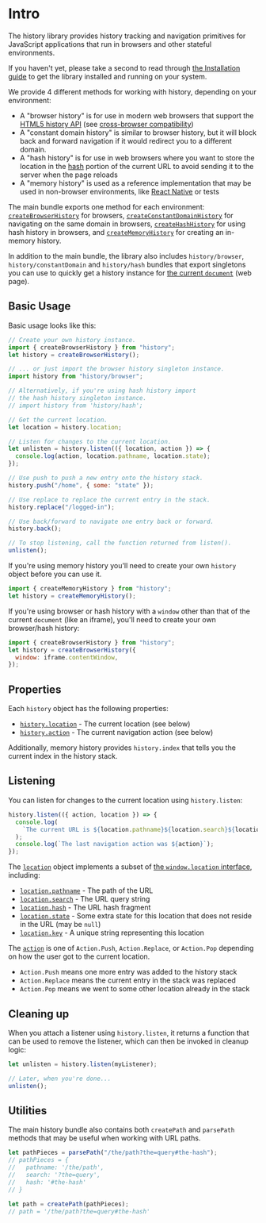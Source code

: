 <a name="top"></a>
<a name="intro"></a>

# Intro

The history library provides history tracking and navigation primitives for JavaScript applications that run in browsers and other stateful environments.

If you haven't yet, please take a second to read through [the Installation guide](installation.md) to get the library installed and running on your system.

We provide 4 different methods for working with history, depending on your environment:

- A "browser history" is for use in modern web browsers that support the [HTML5 history API](http://diveintohtml5.info/history.html) (see [cross-browser compatibility](http://caniuse.com/#feat=history))
- A "constant domain history" is similar to browser history, but it will block back and forward navigation if it would redirect you to a different domain.
- A "hash history" is for use in web browsers where you want to store the location in the [hash](https://developer.mozilla.org/en-US/docs/Web/API/HTMLHyperlinkElementUtils/hash) portion of the current URL to avoid sending it to the server when the page reloads
- A "memory history" is used as a reference implementation that may be used in non-browser environments, like [React Native](https://facebook.github.io/react-native/) or tests

The main bundle exports one method for each environment: [`createBrowserHistory`](api-reference.md#createbrowserhistory) for browsers, [`createConstantDomainHistory`](api-reference.md#createconstantdomainHistory) for navigating on the same domain in browsers, [`createHashHistory`](api-reference.md#createhashhistory) for using hash history in browsers, and [`createMemoryHistory`](api-reference.md#creatememoryhistory) for creating an in-memory history.

In addition to the main bundle, the library also includes `history/browser`, `history/constantDomain` and `history/hash` bundles that export singletons you can use to quickly get a history instance for [the current `document`](https://developer.mozilla.org/en-US/docs/Web/API/Window/document) (web page).

## Basic Usage

Basic usage looks like this:

```js
// Create your own history instance.
import { createBrowserHistory } from "history";
let history = createBrowserHistory();

// ... or just import the browser history singleton instance.
import history from "history/browser";

// Alternatively, if you're using hash history import
// the hash history singleton instance.
// import history from 'history/hash';

// Get the current location.
let location = history.location;

// Listen for changes to the current location.
let unlisten = history.listen(({ location, action }) => {
  console.log(action, location.pathname, location.state);
});

// Use push to push a new entry onto the history stack.
history.push("/home", { some: "state" });

// Use replace to replace the current entry in the stack.
history.replace("/logged-in");

// Use back/forward to navigate one entry back or forward.
history.back();

// To stop listening, call the function returned from listen().
unlisten();
```

If you're using memory history you'll need to create your own `history` object
before you can use it.

```js
import { createMemoryHistory } from "history";
let history = createMemoryHistory();
```

If you're using browser or hash history with a `window` other than that of the
current `document` (like an iframe), you'll need to create your own browser/hash
history:

```js
import { createBrowserHistory } from "history";
let history = createBrowserHistory({
  window: iframe.contentWindow,
});
```

<a name="properties"></a>

## Properties

Each `history` object has the following properties:

- [`history.location`](api-reference.md#history.location) - The current location (see below)
- [`history.action`](api-reference.md#history.action) - The current navigation action (see below)

Additionally, memory history provides `history.index` that tells you the current index in the history stack.

<a name="listening"></a>

## Listening

You can listen for changes to the current location using `history.listen`:

```js
history.listen(({ action, location }) => {
  console.log(
    `The current URL is ${location.pathname}${location.search}${location.hash}`
  );
  console.log(`The last navigation action was ${action}`);
});
```

The [`location`](api-reference.md#location) object implements a subset of [the `window.location` interface](https://developer.mozilla.org/en-US/docs/Web/API/Location), including:

- [`location.pathname`](api-reference.md#location.pathname) - The path of the URL
- [`location.search`](api-reference.md#location.search) - The URL query string
- [`location.hash`](api-reference.md#location.hash) - The URL hash fragment
- [`location.state`](api-reference.md#location.state) - Some extra state for this
  location that does not reside in the URL (may be `null`)
- [`location.key`](api-reference.md#location.key) - A unique string representing this location

The [`action`](api-reference.md#action) is one of `Action.Push`, `Action.Replace`, or `Action.Pop` depending on how the user got to the current location.

- `Action.Push` means one more entry was added to the history stack
- `Action.Replace` means the current entry in the stack was replaced
- `Action.Pop` means we went to some other location already in the stack

<a name="cleaning-up"></a>

## Cleaning up

When you attach a listener using `history.listen`, it returns a function that can be used to remove the listener, which can then be invoked in cleanup logic:

```js
let unlisten = history.listen(myListener);

// Later, when you're done...
unlisten();
```

<a name="utilities"></a>

## Utilities

The main history bundle also contains both `createPath` and `parsePath` methods that may be useful when working with URL paths.

```js
let pathPieces = parsePath("/the/path?the=query#the-hash");
// pathPieces = {
//   pathname: '/the/path',
//   search: '?the=query',
//   hash: '#the-hash'
// }

let path = createPath(pathPieces);
// path = '/the/path?the=query#the-hash'
```
